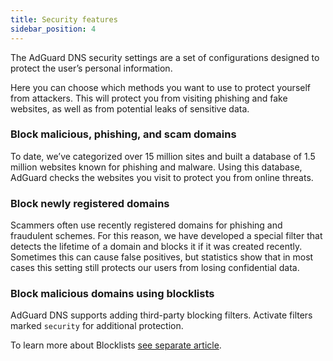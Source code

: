 ```yaml
---
title: Security features
sidebar_position: 4
---
```


The AdGuard DNS security settings are a set of configurations designed to protect the user’s personal information.

Here you can choose which methods you want to use to protect yourself from attackers. This will protect you from visiting phishing and fake websites, as well as from potential leaks of sensitive data.

### Block malicious, phishing, and scam domains

To date, we’ve categorized over 15 million sites and built a database of 1.5 million websites known for phishing and malware. Using this database, AdGuard checks the websites you visit to protect you from online threats.

### Block newly registered domains

Scammers often use recently registered domains for phishing and fraudulent schemes. For this reason, we have developed a special filter that detects the lifetime of a domain and blocks it if it was created recently.
Sometimes this can cause false positives, but statistics show that in most cases this setting still protects our users from losing confidential data.

### Block malicious domains using blocklists

AdGuard DNS supports adding third-party blocking filters.
Activate filters marked `security` for additional protection.

To learn more about Blocklists [see separate article](/private-dns/setting-up-filtering/blocklists.md).
